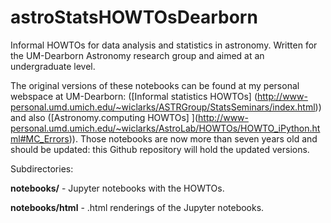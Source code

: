 # astroStatsHOWTOsDearborn
Informal HOWTOs for data analysis and statistics in astronomy. Written for the UM-Dearborn Astronomy research group and aimed at an undergraduate level.

The original versions of these notebooks can be found at my personal
webspace at UM-Dearborn: ([Informal statistics HOWTOs]
(http://www-personal.umd.umich.edu/~wiclarks/ASTRGroup/StatsSeminars/index.html))
and also
([Astronomy.computing HOWTOs] ](http://www-personal.umd.umich.edu/~wiclarks/AstroLab/HOWTOs/HOWTO_iPython.html#MC_Errors)). Those
notebooks are now more than seven years old and should be updated:
this Github repository will hold the updated versions.

Subdirectories:

**notebooks/** - Jupyter notebooks with the HOWTOs.

**notebooks/html** - .html renderings of the Jupyter notebooks.
